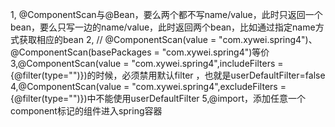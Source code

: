 1, @ComponentScan与@Bean，要么两个都不写name/value，此时只返回一个bean，要么只写一边的name/value，此时返回两个bean，比如通过指定name方式获取相应的bean
2, // @ComponentScan(value = "com.xywei.spring4")、 @ComponentScan(basePackages = "com.xywei.spring4")等价
3,@ComponentScan(value = "com.xywei.spring4",includeFilters = {@filter(type="")})的时候，必须禁用默认filter ，也就是userDefaultFilter=false
4,@ComponentScan(value = "com.xywei.spring4",excludeFilters = {@filter(type="")})中不能使用userDefaultFilter
5,@import，添加任意一个component标记的组件进入spring容器